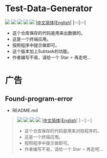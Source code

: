 # Test-Data-Generator
![](https://badges.toozhao.com/badges/01H7CJY76PRBY7Y5ETD89S0HQP/green.svg)
![](http://img.shields.io/badge/by%20kimi-Test%20Data%20Generator-brightgreen)
![](https://komarev.com/ghpvc/?username=zjx-kimi-Test-Data-Generator&color=9513ed)
[![](http://img.shields.io/badge/Star-Ffd700)](https://github.com/zjx-kimi/Test-Data-Generator/stargazers)
![](http://img.shields.io/badge/zjx--kimi-give%20me%20a%20star-blue?logo=github)
|[中文简体](https://github.com/zjx-kimi/Test-Data-Generator/tree/zh-cn-3.0)|[English](https://github.com/zjx-kimi/Test-Data-Generator/tree/en-3.0)|
|:-:|:-:|
- 这个仓库保存的代码是用来出数据的。
- 这是一个终端应用。
- 按照程序中提示做即可。
- 这个版本加上Subtask的功能。
- 作者编写不易，请给一个 Star ⭐ 再走吧...
# 广告
## Found-program-error
- README.md
>![](http://img.shields.io/badge/by%20kimi-Found%20program%20error%20-brightgreen)
>![](https://komarev.com/ghpvc/?username=zjx-kimi-Found-program-error&color=9513ed)
>[![](http://img.shields.io/badge/Star-Ffd700)](https://github.com/zjx-kimi/Found-program-error/stargazers)
>![](http://img.shields.io/badge/zjx--kimi-give%20me%20a%20star-blue?logo=github)
>|[中文简体](https://github.com/zjx-kimi/Found-program-error/tree/zh-cn-1.0)|[English](https://github.com/zjx-kimi/Found-program-error/tree/en-1.0)|
>|:-:|:-:|
>- 这个仓库保存的代码是用来对拍程序的。
>- 这是一个终端应用。
>- 按照程序中提示做即可。
>- 作者编写不易，请给一个 Star ⭐ 再走吧...
